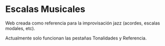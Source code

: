 # Escalas Musicales

Web creada como referencia para la improvisación jazz (acordes, escalas modales, etc).

Actualmente solo funcionan las pestañas Tonalidades y Referencia.
